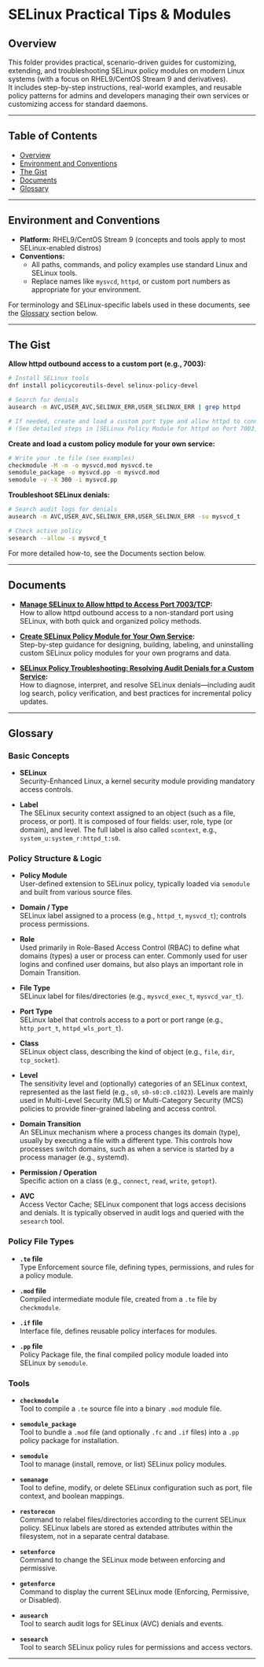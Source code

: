 # SELinux Practical Tips & Modules

## Overview

This folder provides practical, scenario-driven guides for customizing, extending, and troubleshooting SELinux policy modules on modern Linux systems (with a focus on RHEL9/CentOS Stream 9 and derivatives).  
It includes step-by-step instructions, real-world examples, and reusable policy patterns for admins and developers managing their own services or customizing access for standard daemons.

---

## Table of Contents

- [Overview](#overview)
- [Environment and Conventions](#environment-and-conventions)
- [The Gist](#the-gist)
- [Documents](#documents)
- [Glossary](#glossary)

---

## Environment and Conventions

- **Platform:** RHEL9/CentOS Stream 9 (concepts and tools apply to most SELinux-enabled distros)
- **Conventions:**  
  - All paths, commands, and policy examples use standard Linux and SELinux tools.
  - Replace names like `mysvcd`, `httpd`, or custom port numbers as appropriate for your environment.

For terminology and SELinux-specific labels used in these documents, see the [Glossary](#glossary) section below.

---

## The Gist

**Allow httpd outbound access to a custom port (e.g., 7003):**
```bash
# Install SELinux tools
dnf install policycoreutils-devel selinux-policy-devel

# Search for denials
ausearch -m AVC,USER_AVC,SELINUX_ERR,USER_SELINUX_ERR | grep httpd

# If needed, create and load a custom port type and allow httpd to connect:
# (See detailed steps in [SELinux Policy Module for httpd on Port 7003](selinux-mod_wl-allow-httpd-7003.md))
```

**Create and load a custom policy module for your own service:**
```bash
# Write your .te file (see examples)
checkmodule -M -m -o mysvcd.mod mysvcd.te
semodule_package -o mysvcd.pp -m mysvcd.mod
semodule -v -X 300 -i mysvcd.pp
```

**Troubleshoot SELinux denials:**
```bash
# Search audit logs for denials
ausearch -m AVC,USER_AVC,SELINUX_ERR,USER_SELINUX_ERR -su mysvcd_t

# Check active policy
sesearch --allow -s mysvcd_t
```

For more detailed how-to, see the Documents section below.

---

## Documents

- **[Manage SELinux to Allow httpd to Access Port 7003/TCP](selinux-mod_wl-allow-httpd-7003.md):**  
  How to allow httpd outbound access to a non-standard port using SELinux, with both quick and organized policy methods.

- **[Create SELinux Policy Module for Your Own Service](selinux-create-own-service-policy.md):**  
  Step-by-step guidance for designing, building, labeling, and uninstalling custom SELinux policy modules for your own programs and data.

- **[SELinux Policy Troubleshooting: Resolving Audit Denials for a Custom Service](selinux-service-policy-troubleshooting.md):**  
  How to diagnose, interpret, and resolve SELinux denials—including audit log search, policy verification, and best practices for incremental policy updates.

---

## Glossary

### Basic Concepts
- **SELinux**  
  Security-Enhanced Linux, a kernel security module providing mandatory access controls.

- **Label**  
  The SELinux security context assigned to an object (such as a file, process, or port). It is composed of four fields: user, role, type (or domain), and level. The full label is also called `scontext`, e.g., `system_u:system_r:httpd_t:s0`.

### Policy Structure & Logic
- **Policy Module**  
  User-defined extension to SELinux policy, typically loaded via `semodule` and built from various source files.

- **Domain / Type**  
  SELinux label assigned to a process (e.g., `httpd_t`, `mysvcd_t`); controls process permissions.

- **Role**  
   Used primarily in Role-Based Access Control (RBAC) to define what domains (types) a user or process can enter. Commonly used for user logins and confined user domains, but also plays an important role in Domain Transition.

- **File Type**  
  SELinux label for files/directories (e.g., `mysvcd_exec_t`, `mysvcd_var_t`).

- **Port Type**  
  SELinux label that controls access to a port or port range (e.g., `http_port_t`, `httpd_wls_port_t`).

- **Class**  
  SELinux object class, describing the kind of object (e.g., `file`, `dir`, `tcp_socket`).

- **Level**  
  The sensitivity level and (optionally) categories of an SELinux context, represented as the last field (e.g., `s0`, `s0-s0:c0.c1023`). Levels are mainly used in Multi-Level Security (MLS) or Multi-Category Security (MCS) policies to provide finer-grained labeling and access control.

- **Domain Transition**  
  An SELinux mechanism where a process changes its domain (type), usually by executing a file with a different type. This controls how processes switch domains, such as when a service is started by a process manager (e.g., systemd).

- **Permission / Operation**  
  Specific action on a class (e.g., `connect`, `read`, `write`, `getopt`).

- **AVC**  
  Access Vector Cache; SELinux component that logs access decisions and denials. It is typically observed in audit logs and queried with the `sesearch` tool.

### Policy File Types
- **`.te` file**  
  Type Enforcement source file, defining types, permissions, and rules for a policy module.

- **`.mod` file**  
  Compiled intermediate module file, created from a `.te` file by `checkmodule`.

- **`.if` file**  
  Interface file, defines reusable policy interfaces for modules.

- **`.pp` file**  
  Policy Package file, the final compiled policy module loaded into SELinux by `semodule`.

### Tools
- **`checkmodule`**  
  Tool to compile a `.te` source file into a binary `.mod` module file.

- **`semodule_package`**  
  Tool to bundle a `.mod` file (and optionally `.fc` and `.if` files) into a `.pp` policy package for installation.

- **`semodule`**  
  Tool to manage (install, remove, or list) SELinux policy modules.

- **`semanage`**  
  Tool to define, modify, or delete SELinux configuration such as port, file context, and boolean mappings.

- **`restorecon`**  
  Command to relabel files/directories according to the current SELinux policy. SELinux labels are stored as extended attributes within the filesystem, not in a separate central database.

- **`setenforce`**  
  Command to change the SELinux mode between enforcing and permissive.

- **`getenforce`**  
  Command to display the current SELinux mode (Enforcing, Permissive, or Disabled).

- **`ausearch`**  
  Tool to search audit logs for SELinux (AVC) denials and events.

- **`sesearch`**  
  Tool to search SELinux policy rules for permissions and access vectors.

---
